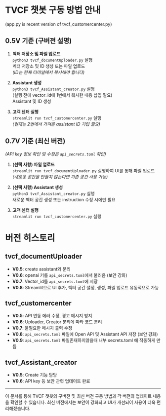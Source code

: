 
# TVCF 챗봇 구동 방법 안내

(app.py is recent version of tvcf_customercenter.py)
## 0.5V 기준 (구버전 설명)

1. **벡터 저장소 및 파일 업로드**  
   `python3 tvcf_documentUploader.py` 실행  
   벡터 저장소 및 ID 생성 또는 파일 업로드  
   *(ID는 현재 터미널에서 복사해야 합니다)*

2. **Assistant 생성**  
   `python3 tvcf_Assistant_creator.py` 실행  
   (실행 전에 vector_id에 1번에서 복사한 내용 삽입 필요)  
   Assistant 및 ID 생성

3. **고객 센터 실행**  
   `streamlit run tvcf_customercenter.py` 실행  
   *(현재는 2번에서 가져온 assistant ID 기입 필요)*

## 0.7V 기준 (최신 버전)

*(API key 정보 확인 및 수정은 `api_secrets.toml` 확인)*

1. **(선택 사항) 파일 업로드**  
   `streamlit run tvcf_documentUploader.py` 실행하여 UI를 통해 파일 업로드  
   *(새로운 공간을 만들지 않는다면 기존 공간 사용 가능)*

2. **(선택 사항) Assistant 생성**  
   `python3 tvcf_Assistant_creator.py` 실행  
   새로운 벡터 공간 생성 또는 instruction 수정 시에만 필요

3. **고객 센터 실행**  
   `streamlit run tvcf_customercenter.py` 실행

# 버전 히스토리 

## tvcf_documentUploader
- **V0.5**: create assistant와 분리
- **V0.6**: openai 키를 `api_secrets.toml`에서 불러옴 (보안 강화)
- **V0.7**: Vector_id를 `api_secrets.toml`에 저장
- **V0.8**: Streamlit으로 UI 추가, 벡터 공간 설정, 생성, 파일 업로드 유동적으로 가능

## tvcf_customercenter
- **V0.5**: API 연동 에러 수정, 경고 메시지 방지
- **V0.6**: Uploader, Creator 분리에 따라 코드 분리
- **V0.7**: 불필요한 메시지 출력 수정
- **V0.8**: `api_secrets.toml` 파일에 Open API 및 Assistant API 저장 (보안 강화)
- **V0.9**: `api_secrets.toml` 파일존재하지않을때 내부 secrets.toml 에 작동하게 만듬

## tvcf_Assistant_creator
- **V0.5**: Create 기능 담당
- **V0.6**: API key 등 보안 관련 업데이트 완료

---

이 문서를 통해 TVCF 챗봇의 구버전 및 최신 버전 구동 방법과 각 버전의 업데이트 내용을 확인할 수 있습니다. 최신 버전에서는 보안이 강화되고 UI가 개선되어 사용이 더욱 편리해졌습니다.
